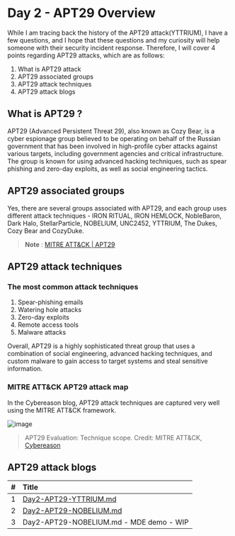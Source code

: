 # Day 2 - APT29 Overview
While I am tracing back the history of the APT29 attack(YTTRIUM), I have a few questions, and I hope that these questions and my curiosity will help someone with their security incident response. Therefore, I will cover 4 points regarding APT29 attacks, which are as follows:

1. What is APT29 attack
2. APT29 associated groups
3. APT29 attack techniques
4. APT29 attack blogs 

## What is APT29 ?
APT29 (Advanced Persistent Threat 29), also known as Cozy Bear, is a cyber espionage group believed to be operating on behalf of the Russian government
that has been involved in high-profile cyber attacks against various targets, including government agencies and critical infrastructure. The group is known for using advanced hacking techniques, such as spear phishing and zero-day exploits, as well as social engineering tactics. 

## APT29 associated groups 
Yes, there are several groups associated with APT29, and each group uses different attack techniques - IRON RITUAL, IRON HEMLOCK, NobleBaron, Dark Halo, StellarParticle, NOBELIUM, UNC2452, YTTRIUM, The Dukes, Cozy Bear and CozyDuke.	
>**Note** : [MITRE ATT&CK | APT29 ](https://attack.mitre.org/groups/G0016/)

## APT29 attack techniques
### The most common attack techniques 
1. Spear-phishing emails
2. Watering hole attacks
3. Zero-day exploits
4. Remote access tools <Gh0st RAT>
5. Malware attacks <CozyDuke Hammertoss and SeaDuke>

Overall, APT29 is a highly sophisticated threat group that uses a combination of social engineering, advanced hacking techniques, and custom malware to gain access to target systems and steal sensitive information.

### MITRE ATT&CK APT29 attack map
In the Cybereason blog, APT29 attack techniques are captured very well using the MITRE ATT&CK framework.
  
![image](https://user-images.githubusercontent.com/120234772/231052172-59b042b9-996a-4539-b6f3-09f493ad936e.png)
> APT29 Evaluation: Technique scope. Credit: MITRE ATT&CK, [Cybereason](https://www.cybereason.com/blog/understanding-the-mitre-attck-apt29-round-2-evaluation)

## APT29 attack blogs 
|#|Title|
|:---|:---|
|1 | [Day2-APT29-YTTRIUM.md](https://github.com/LearningKijo/SecurityResearcher-Note/blob/main/Day2-APT29-YTTRIUM.md)|
|2 | [Day2-APT29-NOBELIUM.md](https://github.com/LearningKijo/SecurityResearcher-Note/blob/main/Day2-APT29-NOBELIUM.md)|
|3 | Day2-APT29-NOBELIUM.md - MDE demo - WIP|
